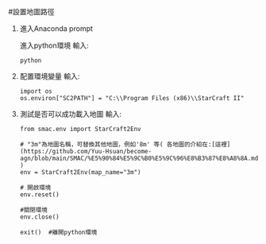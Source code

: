 #設置地圖路徑
1. 進入Anaconda prompt
   
   進入python環境
   輸入:
   ```
   python 
   ```

2. 配置環境變量
   輸入:
    ```
    import os
    os.environ["SC2PATH"] = "C:\\Program Files (x86)\\StarCraft II"
    ```

3. 測試是否可以成功載入地圖
   輸入:
   ```
   from smac.env import StarCraft2Env
   
   # "3m"為地圖名稱，可替換其他地圖，例如'8m' 等( 各地圖的介紹在:[這裡](https://github.com/Yuu-Hsuan/become-agn/blob/main/SMAC/%E5%90%84%E5%9C%B0%E5%9C%96%E8%B3%87%E8%A8%8A.md) )
   env = StarCraft2Env(map_name="3m")

   # 開啟環境
   env.reset()

   #關閉環境 
   env.close()
   ```
   ```
   exit()  #離開python環境
   ```




